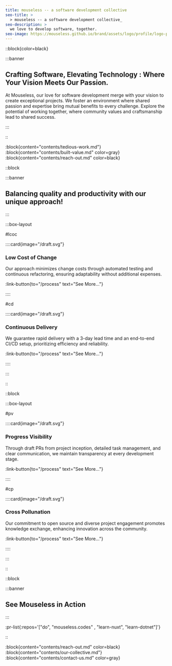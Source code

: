 ```yaml
---
title: mouseless -- a software development collective
seo-title: >
  > mouseless -- a software development collective_
seo-description: >
  we love to develop software, together.
seo-image: https://mouseless.github.io/brand/assets/logo/profile/logo-profile-mark-primary-500px.png
---
```


::block{color=black}

:::banner

## Crafting Software, Elevating Technology : Where Your Vision Meets Our Passion.

At Mouseless, our love for software development merge with your vision to
create exceptional projects. We foster an environment where shared passion and
expertise bring mutual benefits to every challenge. Explore the potential of
working together, where community values and craftsmanship lead to shared
success.

:::

::

:block{content="contents/tedious-work.md"}
:block{content="contents/built-value.md" color=gray}
:block{content="contents/reach-out.md" color=black}

::block

:::banner

## Balancing quality and productivity with our unique approach!

:::

:::box-layout

#lcoc

::::card{image="/draft.svg"}

### Low Cost of Change

Our approach minimizes change costs through automated testing and continuous
refactoring, ensuring adaptability without additional expenses.

:link-button{to="/process" text="See More..."}

::::

#cd

::::card{image="/draft.svg"}

### Continuous Delivery

We guarantee rapid delivery with a 3-day lead time and an end-to-end CI/CD
setup, prioritizing efficiency and reliability.

:link-button{to="/process" text="See More..."}

::::

:::

::

::block

:::box-layout

#pv

::::card{image="/draft.svg"}

### Progress Visibility

Through draft PRs from project inception, detailed task management, and clear
communication, we maintain transparency at every development stage.

:link-button{to="/process" text="See More..."}

::::

#cp

::::card{image="/draft.svg"}

### Cross Pollunation

Our commitment to open source and diverse project engagement promotes knowledge
exchange, enhancing innovation across the community.

:link-button{to="/process" text="See More..."}

::::

:::

::

::block

:::banner

## See Mouseless in Action

:::

:pr-list{:repos='["do", "mouseless.codes" , "learn-nuxt", "learn-dotnet"]'}

::

:block{content="contents/reach-out.md" color=black}
:block{content="contents/our-collective.md"}
:block{content="contents/contact-us.md" color=gray}
